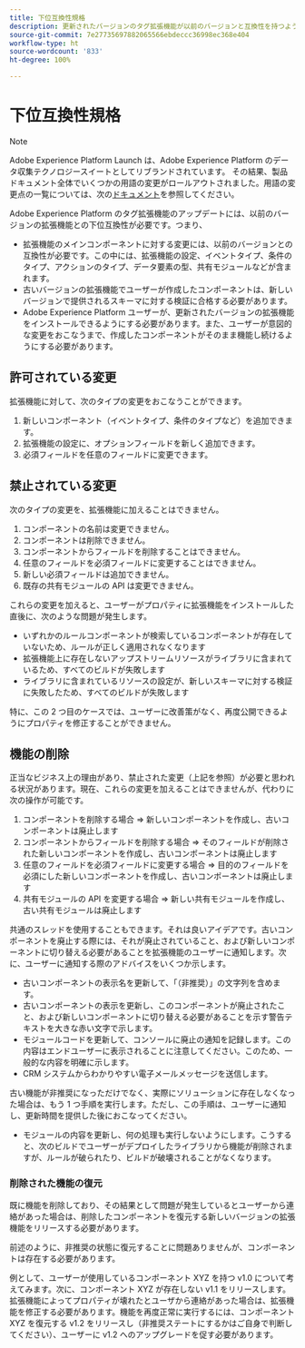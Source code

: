 ```yaml
---
title: 下位互換性規格
description: 更新されたバージョンのタグ拡張機能が以前のバージョンと互換性を持つようにする、Adobe Experience Platform の下位互換性規格について説明します。
source-git-commit: 7e27735697882065566ebdeccc36998ec368e404
workflow-type: ht
source-wordcount: '833'
ht-degree: 100%

---
```


# 下位互換性規格

>[!NOTE]
>
>Adobe Experience Platform Launch は、Adobe Experience Platform のデータ収集テクノロジースイートとしてリブランドされています。 その結果、製品ドキュメント全体でいくつかの用語の変更がロールアウトされました。用語の変更点の一覧については、次の[ドキュメント](../term-updates.md)を参照してください。

Adobe Experience Platform のタグ拡張機能のアップデートには、以前のバージョンの拡張機能との下位互換性が必要です。つまり、

* 拡張機能のメインコンポーネントに対する変更には、以前のバージョンとの互換性が必要です。この中には、拡張機能の設定、イベントタイプ、条件のタイプ、アクションのタイプ、データ要素の型、共有モジュールなどが含まれます。
* 古いバージョンの拡張機能でユーザーが作成したコンポーネントは、新しいバージョンで提供されるスキーマに対する検証に合格する必要があります。
* Adobe Experience Platform ユーザーが、更新されたバージョンの拡張機能をインストールできるようにする必要があります。また、ユーザーが意図的な変更をおこなうまで、作成したコンポーネントがそのまま機能し続けるようにする必要があります。

## 許可されている変更

拡張機能に対して、次のタイプの変更をおこなうことができます。

1. 新しいコンポーネント（イベントタイプ、条件のタイプなど）を追加できます。
1. 拡張機能の設定に、オプションフィールドを新しく追加できます。
1. 必須フィールドを任意のフィールドに変更できます。

## 禁止されている変更

次のタイプの変更を、拡張機能に加えることはできません。

1. コンポーネントの名前は変更できません。
1. コンポーネントは削除できません。
1. コンポーネントからフィールドを削除することはできません。
1. 任意のフィールドを必須フィールドに変更することはできません。
1. 新しい必須フィールドは追加できません。
1. 既存の共有モジュールの API は変更できません。

これらの変更を加えると、ユーザーがプロパティに拡張機能をインストールした直後に、次のような問題が発生します。

* いずれかのルールコンポーネントが検索しているコンポーネントが存在していないため、ルールが正しく適用されなくなります
* 拡張機能上に存在しないアップストリームリソースがライブラリに含まれているため、すべてのビルドが失敗します
* ライブラリに含まれているリソースの設定が、新しいスキーマに対する検証に失敗したため、すべてのビルドが失敗します

特に、この 2 つ目のケースでは、ユーザーに改善策がなく、再度公開できるようにプロパティを修正することができません。

## 機能の削除

正当なビジネス上の理由があり、禁止された変更（上記を参照）が必要と思われる状況があります。現在、これらの変更を加えることはできませんが、代わりに次の操作が可能です。

1. コンポーネントを削除する場合 => 新しいコンポーネントを作成し、古いコンポーネントは廃止します
1. コンポーネントからフィールドを削除する場合 => そのフィールドが削除された新しいコンポーネントを作成し、古いコンポーネントは廃止します
1. 任意のフィールドを必須フィールドに変更する場合 => 目的のフィールドを必須にした新しいコンポーネントを作成し、古いコンポーネントは廃止します
1. 共有モジュールの API を変更する場合 => 新しい共有モジュールを作成し、古い共有モジュールは廃止します

共通のスレッドを使用することもできます。それは良いアイデアです。古いコンポーネントを廃止する際には、それが廃止されていること、および新しいコンポーネントに切り替える必要があることを拡張機能のユーザーに通知します。次に、ユーザーに通知する際のアドバイスをいくつか示します。

* 古いコンポーネントの表示名を更新して、「（非推奨）」の文字列を含めます。
* 古いコンポーネントの表示を更新し、このコンポーネントが廃止されたこと、および新しいコンポーネントに切り替える必要があることを示す警告テキストを大きな赤い文字で示します。
* モジュールコードを更新して、コンソールに廃止の通知を記録します。この内容はエンドユーザーに表示されることに注意してください。このため、一般的な内容を明確に示します。
* CRM システムからわかりやすい電子メールメッセージを送信します。

古い機能が非推奨になっただけでなく、実際にソリューションに存在しなくなった場合は、もう 1 つ手順を実行します。ただし、この手順は、ユーザーに通知し、更新時間を提供した後におこなってください。

* モジュールの内容を更新し、何の処理も実行しないようにします。こうすると、次のビルドでユーザーがデプロイしたライブラリから機能が削除されますが、ルールが破られたり、ビルドが破壊されることがなくなります。

### 削除された機能の復元

既に機能を削除しており、その結果として問題が発生しているとユーザーから連絡があった場合は、削除したコンポーネントを復元する新しいバージョンの拡張機能をリリースする必要があります。

前述のように、非推奨の状態に復元することに問題ありませんが、コンポーネントは存在する必要があります。

例として、ユーザーが使用しているコンポーネント XYZ を持つ v1.0 について考えてみます。次に、コンポーネント XYZ が存在しない v1.1 をリリースします。拡張機能によってプロパティが壊れたとユーザから連絡があった場合は、拡張機能を修正する必要があります。機能を再度正常に実行するには、コンポーネント XYZ を復元する v1.2 をリリースし（非推奨ステートにするかはご自身で判断してください）、ユーザーに v1.2 へのアップグレードを促す必要があります。
